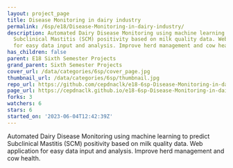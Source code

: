 ```yaml
---
layout: project_page
title: Disease Monitoring in dairy industry
permalink: /6sp/e18/Disease-Monitoring-in-dairy-industry/
description: Automated Dairy Disease Monitoring using machine learning to predict
  Subclinical Mastitis (SCM) positivity based on milk quality data. Web application
  for easy data input and analysis. Improve herd management and cow health.
has_children: false
parent: E18 Sixth Semester Projects
grand_parent: Sixth Semester Projects
cover_url: /data/categories/6sp/cover_page.jpg
thumbnail_url: /data/categories/6sp/thumbnail.jpg
repo_url: https://github.com/cepdnaclk/e18-6sp-Disease-Monitoring-in-dairy-industry
page_url: https://cepdnaclk.github.io/e18-6sp-Disease-Monitoring-in-dairy-industry
forks: 3
watchers: 6
stars: 6
started_on: '2023-06-04T12:42:39Z'
---
```


Automated Dairy Disease Monitoring using machine learning to predict Subclinical Mastitis (SCM) positivity based on milk quality data. Web application for easy data input and analysis. Improve herd management and cow health.